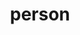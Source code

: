 ---
layout: people&body
title: person
emoji: person
permalink: 🧑.html
image: assets/img/3moji/person.png
---